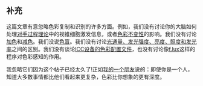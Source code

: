 ## 补充

这篇文章有意忽略色彩复制和识别的许多方面。例如，我们没有讨论你的大脑如何处理[对手过程理论](https://psych.ucalgary.ca/PACE/VA-Lab/colourperceptionweb/theories.htm)中的视锥细胞激发信息，或者[色彩不变性](https://en.wikipedia.org/wiki/Color_constancy)的影响。我们没有讨论[加色]((https://en.wikipedia.org/wiki/Additive_color))和[减色](https://en.wikipedia.org/wiki/Subtractive_color)。我们没说[色盲](http://www.colour-blindness.com/general/how-it-works-science/)。我们没有讨论[光通量、发光强度、亮度、照度和发光率](https://en.wikipedia.org/wiki/Photometry_\(optics\)#Photometric_quantities)之间的区别。我们没有谈论[ICC设备的色彩配置文件](https://en.wikipedia.org/wiki/ICC_profile)，也没有讨论像[f.lux](https://justgetflux.com/)这样的程序对色彩感知的作用。

我忽略它们因为这个帖子已经太久了!正如[我的一个朋友](https://twitter.com/amtinits)说的：即使你是一个人，知道大多数事情都比他们看起来更复杂，色彩比你想象的更有深度。

